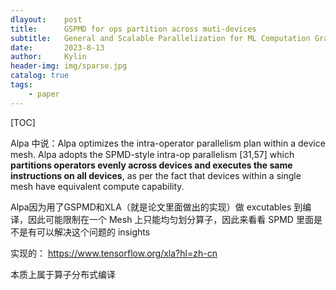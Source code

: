 ```yaml
---
dlayout:    post
title:      GSPMD for ops partition across muti-devices
subtitle:   General and Scalable Parallelization for ML Computation Graphs
date:       2023-8-13
author:     Kylin
header-img: img/sparse.jpg
catalog: true
tags:
    - paper
---
```




[TOC]



Alpa 中说：Alpa optimizes the intra-operator parallelism plan within a device mesh. Alpa adopts the SPMD-style intra-op parallelism [31,57] which **partitions operators evenly across devices and executes the same instructions on all devices**, as per the fact that devices within a single mesh have equivalent compute capability.

Alpa因为用了GSPMD和XLA（就是论文里面做出的实现）做 excutables 到编译，因此可能限制在一个 Mesh 上只能均匀划分算子，因此来看看 SPMD 里面是不是有可以解决这个问题的 insights



实现的： https://www.tensorflow.org/xla?hl=zh-cn



本质上属于算子分布式编译
